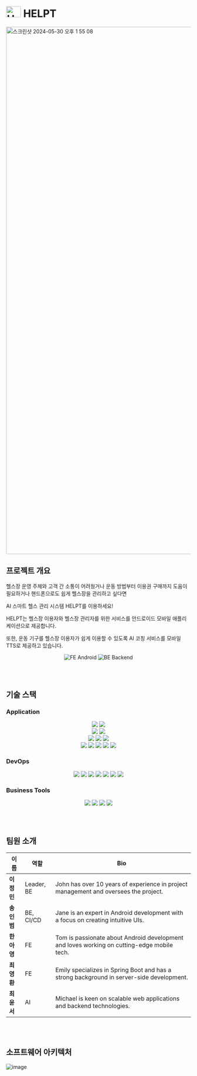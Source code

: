 # <img src="https://github.com/Ajou-Capston-09-HELPT/.github/assets/48830509/76963a33-aac7-48b2-8b82-ae0ee5e308b1" alt="HELPT Logo" width="40" height="30"> HELPT

<img width="1438" alt="스크린샷 2024-05-30 오후 1 55 08" src="https://github.com/Ajou-Capston-09-HELPT/.github/assets/48830509/da8223d0-d85c-4ac9-b5c7-3ae577a0422d">

## 프로젝트 개요
헬스장 운영 주체와 고객 간 소통이 어려웠거나
운동 방법부터 이용권 구매까지 도움이 필요하거나
핸드폰으로도 쉽게 헬스장을 관리하고 싶다면

AI 스마트 헬스 관리 시스템 HELPT를 이용하세요!

HELPT는 헬스장 이용자와 헬스장 관리자를 위한 서비스를
안드로이드 모바일 애플리케이션으로 제공합니다.

또한, 운동 기구를 헬스장 이용자가 쉽게 이용할 수 있도록
AI 코칭 서비스를 모바일 TTS로 제공하고 있습니다.

<p align="center">
  <a href="https://github.com/Ajou-Capston-09-HELPT/Android" style="text-decoration:none;">
    <img src="https://img.shields.io/badge/FE-Android-blue?style=for-the-badge" alt="FE Android">
  </a>
  <a href="https://github.com/Ajou-Capston-09-HELPT/Backend" style="text-decoration:none;">
    <img src="https://img.shields.io/badge/BE-Backend-green?style=for-the-badge" alt="BE Backend">
  </a>
</p>

<br><br>

## 기술 스택

### Application

<div align="center">
    <img src="https://img.shields.io/badge/Android-3DDC84?style=flat&logo=android&logoColor=white" />
    <img src="https://img.shields.io/badge/Kotlin-0095D5?style=flat&logo=kotlin&logoColor=white" />
    <br/>
    <img src="https://img.shields.io/badge/Java-007396?style=flat&logo=java&logoColor=white" />
    <img src="https://img.shields.io/badge/Spring-6DB33F?style=flat&logo=spring&logoColor=white" />
    <br/>
    <img src="https://img.shields.io/badge/Amazon%20EC2-FF9900?style=flat&logo=amazon-ec2&logoColor=white" />
    <img src="https://img.shields.io/badge/Amazon%20S3-569A31?style=flat&logo=amazon-s3&logoColor=white" />
    <img src="https://img.shields.io/badge/MySQL-4479A1?style=flat&logo=mysql&logoColor=white" />
    <br/>
    <img src="https://img.shields.io/badge/PyTorch-EE4C2C?style=flat&logo=pytorch&logoColor=white" />
    <img src="https://img.shields.io/badge/Python-3776AB?style=flat&logo=python&logoColor=white" />
    <img src="https://img.shields.io/badge/OpenCV-5C3EE8?style=flat&logo=opencv&logoColor=white" />
    <img src="https://img.shields.io/badge/MediaPipe-00BFFF?style=flat&logo=mediapipe&logoColor=white" />
    <img src="https://img.shields.io/badge/Flask-000000?style=flat&logo=flask&logoColor=white" />
</div>

### DevOps

<div align="center">
    <img src="https://img.shields.io/badge/Git-F05032?style=flat&logo=git&logoColor=white" />
    <img src="https://img.shields.io/badge/GitHub-181717?style=flat&logo=github&logoColor=white" />
    <img src="https://img.shields.io/badge/GitHub%20Actions-2088FF?style=flat&logo=github-actions&logoColor=white" />
    <img src="https://img.shields.io/badge/Docker-2496ED?style=flat&logo=docker&logoColor=white" />
    <img src="https://img.shields.io/badge/IntelliJ%20IDEA-000000?style=flat&logo=intellij-idea&logoColor=white" />
    <img src="https://img.shields.io/badge/Visual%20Studio%20Code-007ACC?style=flat&logo=visual-studio-code&logoColor=white" />
    <img src="https://img.shields.io/badge/Android%20Studio-3DDC84?style=flat&logo=android-studio&logoColor=white" />
</div>

### Business Tools

<div align="center">
    <img src="https://img.shields.io/badge/Notion-000000?style=flat&logo=notion&logoColor=white" />
    <img src="https://img.shields.io/badge/Slack-4A154B?style=flat&logo=slack&logoColor=white" />
    <img src="https://img.shields.io/badge/Figma-F24E1E?style=flat&logo=figma&logoColor=white" />
    <img src="https://img.shields.io/badge/Google%20Drive-34A853?style=flat&logo=google-drive&logoColor=white" />
</div>

<br><br>

## 팀원 소개
| 이름         | 역할                    | Bio                                                                                     |
|--------------|-------------------------|-----------------------------------------------------------------------------------------|
| **이정민** | Leader, BE | John has over 10 years of experience in project management and oversees the project.     |
| **송인범** | BE, CI/CD | Jane is an expert in Android development with a focus on creating intuitive UIs.        |
| **한아영** | FE | Tom is passionate about Android development and loves working on cutting-edge mobile tech. |
| **최영환** | FE | Emily specializes in Spring Boot and has a strong background in server-side development.|
| **최윤서** | AI | Michael is keen on scalable web applications and backend technologies.                  |

<br><br>

## 소프트웨어 아키텍처
![image](https://github.com/Ajou-Capston-09-HELPT/.github/assets/48830509/964da7f1-eea6-48d9-a2ef-71deb40e7e5c)
